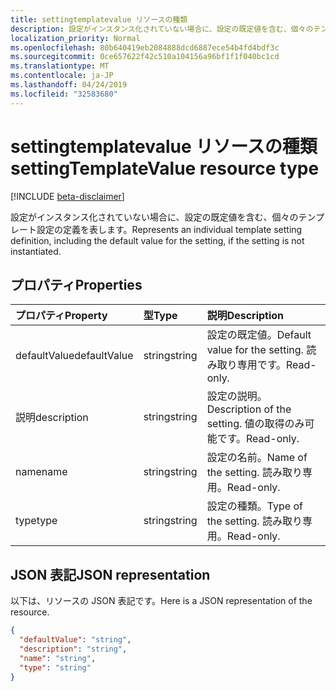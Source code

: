 ```yaml
---
title: settingtemplatevalue リソースの種類
description: 設定がインスタンス化されていない場合に、設定の既定値を含む、個々のテンプレート設定の定義を表します。
localization_priority: Normal
ms.openlocfilehash: 80b640419eb2084888dcd6887ece54b4fd4bdf3c
ms.sourcegitcommit: 0ce657622f42c510a104156a96bf1f1f040bc1cd
ms.translationtype: MT
ms.contentlocale: ja-JP
ms.lasthandoff: 04/24/2019
ms.locfileid: "32583680"
---
```

# <a name="settingtemplatevalue-resource-type"></a><span data-ttu-id="2dfe3-103">settingtemplatevalue リソースの種類</span><span class="sxs-lookup"><span data-stu-id="2dfe3-103">settingTemplateValue resource type</span></span>

[!INCLUDE [beta-disclaimer](../../includes/beta-disclaimer.md)]

<span data-ttu-id="2dfe3-104">設定がインスタンス化されていない場合に、設定の既定値を含む、個々のテンプレート設定の定義を表します。</span><span class="sxs-lookup"><span data-stu-id="2dfe3-104">Represents an individual template setting definition, including the default value for the setting, if the setting is not instantiated.</span></span>


## <a name="properties"></a><span data-ttu-id="2dfe3-105">プロパティ</span><span class="sxs-lookup"><span data-stu-id="2dfe3-105">Properties</span></span>
| <span data-ttu-id="2dfe3-106">プロパティ</span><span class="sxs-lookup"><span data-stu-id="2dfe3-106">Property</span></span>     | <span data-ttu-id="2dfe3-107">型</span><span class="sxs-lookup"><span data-stu-id="2dfe3-107">Type</span></span>   |<span data-ttu-id="2dfe3-108">説明</span><span class="sxs-lookup"><span data-stu-id="2dfe3-108">Description</span></span>|
|:---------------|:--------|:----------|
|<span data-ttu-id="2dfe3-109">defaultValue</span><span class="sxs-lookup"><span data-stu-id="2dfe3-109">defaultValue</span></span>|<span data-ttu-id="2dfe3-110">string</span><span class="sxs-lookup"><span data-stu-id="2dfe3-110">string</span></span>|<span data-ttu-id="2dfe3-111">設定の既定値。</span><span class="sxs-lookup"><span data-stu-id="2dfe3-111">Default value for the setting.</span></span> <span data-ttu-id="2dfe3-112">読み取り専用です。</span><span class="sxs-lookup"><span data-stu-id="2dfe3-112">Read-only.</span></span>|
|<span data-ttu-id="2dfe3-113">説明</span><span class="sxs-lookup"><span data-stu-id="2dfe3-113">description</span></span>|<span data-ttu-id="2dfe3-114">string</span><span class="sxs-lookup"><span data-stu-id="2dfe3-114">string</span></span>|<span data-ttu-id="2dfe3-115">設定の説明。</span><span class="sxs-lookup"><span data-stu-id="2dfe3-115">Description of the setting.</span></span> <span data-ttu-id="2dfe3-116">値の取得のみ可能です。</span><span class="sxs-lookup"><span data-stu-id="2dfe3-116">Read-only.</span></span>|
|<span data-ttu-id="2dfe3-117">name</span><span class="sxs-lookup"><span data-stu-id="2dfe3-117">name</span></span>|<span data-ttu-id="2dfe3-118">string</span><span class="sxs-lookup"><span data-stu-id="2dfe3-118">string</span></span>|<span data-ttu-id="2dfe3-119">設定の名前。</span><span class="sxs-lookup"><span data-stu-id="2dfe3-119">Name of the setting.</span></span> <span data-ttu-id="2dfe3-120">読み取り専用。</span><span class="sxs-lookup"><span data-stu-id="2dfe3-120">Read-only.</span></span>|
|<span data-ttu-id="2dfe3-121">type</span><span class="sxs-lookup"><span data-stu-id="2dfe3-121">type</span></span>|<span data-ttu-id="2dfe3-122">string</span><span class="sxs-lookup"><span data-stu-id="2dfe3-122">string</span></span>|<span data-ttu-id="2dfe3-123">設定の種類。</span><span class="sxs-lookup"><span data-stu-id="2dfe3-123">Type of the setting.</span></span> <span data-ttu-id="2dfe3-124">読み取り専用。</span><span class="sxs-lookup"><span data-stu-id="2dfe3-124">Read-only.</span></span>|

## <a name="json-representation"></a><span data-ttu-id="2dfe3-125">JSON 表記</span><span class="sxs-lookup"><span data-stu-id="2dfe3-125">JSON representation</span></span>

<span data-ttu-id="2dfe3-126">以下は、リソースの JSON 表記です。</span><span class="sxs-lookup"><span data-stu-id="2dfe3-126">Here is a JSON representation of the resource.</span></span>

<!-- {
  "blockType": "resource",
  "optionalProperties": [

  ],
  "@odata.type": "microsoft.graph.settingTemplateValue"
}-->

```json
{
  "defaultValue": "string",
  "description": "string",
  "name": "string",
  "type": "string"
}

```

<!-- uuid: 8fcb5dbc-d5aa-4681-8e31-b001d5168d79
2015-10-25 14:57:30 UTC -->
<!--
{
  "type": "#page.annotation",
  "description": "settingTemplateValue resource",
  "keywords": "",
  "section": "documentation",
  "tocPath": "",
  "suppressions": [
    "Error: /api-reference/beta/resources/settingtemplatevalue.md:\r\n      Exception processing links.\r\n    System.ArgumentException: Link Definition was null. Link text: !INCLUDE [beta-disclaimer](../../includes/beta-disclaimer.md)\r\n      at ApiDoctor.Validation.DocFile.get_LinkDestinations()\r\n      at ApiDoctor.Validation.DocSet.ValidateLinks(Boolean includeWarnings, String[] relativePathForFiles, IssueLogger issues, Boolean requireFilenameCaseMatch, Boolean printOrphanedFiles)"
  ]
}
-->
